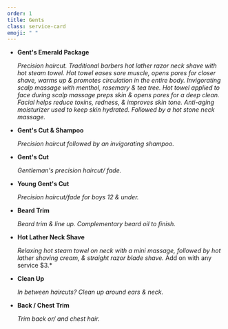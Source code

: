 ```yaml
---
order: 1
title: Gents
class: service-card
emoji: " "
---
```

* **Gent's Emerald Package**

  *Precision haircut. Traditional barbers hot lather razor neck shave with hot steam towel. Hot towel eases sore muscle, opens pores for closer shave, warms up & promotes circulation in the entire body. Invigorating scalp massage with menthol, rosemary & tea tree. Hot towel applied to face during scalp massage preps skin & opens pores for a deep clean. Facial helps reduce toxins, redness, & improves skin tone. Anti-aging moisturizer used to keep skin hydrated. Followed by a hot stone neck massage.*
* **Gent's Cut & Shampoo**

  *Precision haircut followed by an invigorating shampoo.*
* **Gent's Cut**

  *Gentleman's precision haircut/ fade.*
* **Young Gent's Cut**

  *Precision haircut/fade for boys 12 & under.*
* **Beard Trim**

  *Beard trim & line up. Complementary beard oil to finish.*
* **Hot Lather Neck Shave**

  *Relaxing hot steam towel on neck with a mini massage, followed by hot lather shaving cream, & straight razor blade shave.* Add on with any service $3.*
* **Clean Up**

  *In between haircuts? Clean up around ears & neck.* 
* **Back / Chest Trim**

  *Trim back or/ and chest hair.*